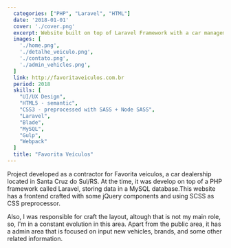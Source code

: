 ```yaml
---
  categories: ["PHP", "Laravel", "HTML"]
  date: '2018-01-01'
  cover: './cover.png'
  excerpt: Website built on top of Laravel Framework with a car management system
  images: [
    './home.png',
    './detalhe_veiculo.png',
    './contato.png',
    './admin_vehicles.png',
  ]
  link: http://favoritaveiculos.com.br
  period: 2018
  skills: [
    "UI/UX Design",
    "HTML5 - semantic",
    "CSS3 - preprocessed with SASS + Node SASS",
    "Laravel",
    "Blade",
    "MySQL",
    "Gulp",
    "Webpack"
  ]
  title: "Favorita Veículos"
---
```


Project developed as a contractor for Favorita veículos, a car dealership located in Santa Cruz do Sul/RS. At the time, it was develop on top of a PHP framework called Laravel, storing data in a MySQL database.This website has a frontend crafted with some jQuery components and using SCSS as CSS preprocessor.

Also, I was responsible for craft the layout, altough that is not my main role, so, I'm in a constant evolution in this area. Apart from the public area, it has a admin area that is focused on input new vehicles, brands, and some other related information.
